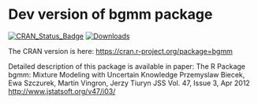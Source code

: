 Dev version of bgmm package
===========================

[![CRAN_Status_Badge](http://www.r-pkg.org/badges/version/bgmm)](http://cran.r-project.org/web/packages/bgmm)
[![Downloads](http://cranlogs.r-pkg.org/badges/bgmm)](http://cran.rstudio.com/package=bgmm)

The CRAN version is here:
https://cran.r-project.org/package=bgmm


Detailed description of this package is available in paper:
The R Package bgmm: Mixture Modeling with Uncertain Knowledge
Przemyslaw Biecek, Ewa Szczurek, Martin Vingron, Jerzy Tiuryn
JSS Vol. 47, Issue 3, Apr 2012
http://www.jstatsoft.org/v47/i03/


